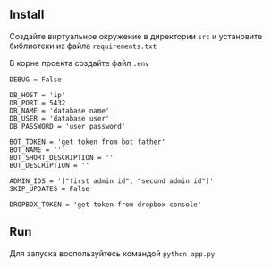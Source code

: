 ## Install
Создайте виртуальное окружение в директории ```src``` и установите библиотеки из файла ```requirements.txt```

В корне проекта создайте файл ```.env```

```
DEBUG = False

DB_HOST = 'ip'
DB_PORT = 5432
DB_NAME = 'database name'
DB_USER = 'database user'
DB_PASSWORD = 'user password'

BOT_TOKEN = 'get token from bot father'
BOT_NAME = ''
BOT_SHORT_DESCRIPTION = ''
BOT_DESCRIPTION = ''

ADMIN_IDS = '["first admin id", "second admin id"]' 
SKIP_UPDATES = False

DROPBOX_TOKEN = 'get token from dropbox console'
```


## Run
Для запуска воспользуйтесь командой ```python app.py```